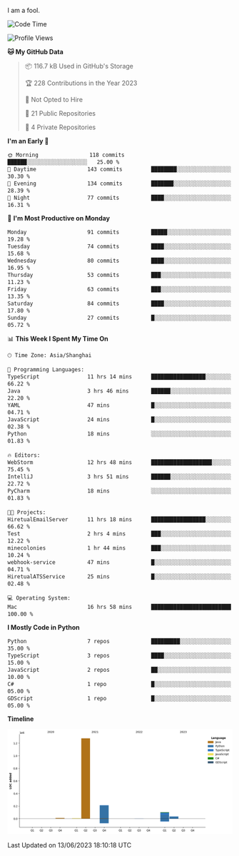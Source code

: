 I am a fool.

<!--START_SECTION:waka-->
![Code Time](http://img.shields.io/badge/Code%20Time-476%20hrs%2025%20mins-blue)

![Profile Views](http://img.shields.io/badge/Profile%20Views-0-blue)

**🐱 My GitHub Data** 

> 📦 116.7 kB Used in GitHub's Storage 
 > 
> 🏆 228 Contributions in the Year 2023
 > 
> 🚫 Not Opted to Hire
 > 
> 📜 21 Public Repositories 
 > 
> 🔑 4 Private Repositories 
 > 
**I'm an Early 🐤** 

```text
🌞 Morning                118 commits         ██████░░░░░░░░░░░░░░░░░░░   25.00 % 
🌆 Daytime                143 commits         ████████░░░░░░░░░░░░░░░░░   30.30 % 
🌃 Evening                134 commits         ███████░░░░░░░░░░░░░░░░░░   28.39 % 
🌙 Night                  77 commits          ████░░░░░░░░░░░░░░░░░░░░░   16.31 % 
```
📅 **I'm Most Productive on Monday** 

```text
Monday                   91 commits          █████░░░░░░░░░░░░░░░░░░░░   19.28 % 
Tuesday                  74 commits          ████░░░░░░░░░░░░░░░░░░░░░   15.68 % 
Wednesday                80 commits          ████░░░░░░░░░░░░░░░░░░░░░   16.95 % 
Thursday                 53 commits          ███░░░░░░░░░░░░░░░░░░░░░░   11.23 % 
Friday                   63 commits          ███░░░░░░░░░░░░░░░░░░░░░░   13.35 % 
Saturday                 84 commits          ████░░░░░░░░░░░░░░░░░░░░░   17.80 % 
Sunday                   27 commits          █░░░░░░░░░░░░░░░░░░░░░░░░   05.72 % 
```


📊 **This Week I Spent My Time On** 

```text
🕑︎ Time Zone: Asia/Shanghai

💬 Programming Languages: 
TypeScript               11 hrs 14 mins      █████████████████░░░░░░░░   66.22 % 
Java                     3 hrs 46 mins       ██████░░░░░░░░░░░░░░░░░░░   22.20 % 
YAML                     47 mins             █░░░░░░░░░░░░░░░░░░░░░░░░   04.71 % 
JavaScript               24 mins             █░░░░░░░░░░░░░░░░░░░░░░░░   02.38 % 
Python                   18 mins             ░░░░░░░░░░░░░░░░░░░░░░░░░   01.83 % 

🔥 Editors: 
WebStorm                 12 hrs 48 mins      ███████████████████░░░░░░   75.45 % 
IntelliJ                 3 hrs 51 mins       ██████░░░░░░░░░░░░░░░░░░░   22.72 % 
PyCharm                  18 mins             ░░░░░░░░░░░░░░░░░░░░░░░░░   01.83 % 

🐱‍💻 Projects: 
HiretualEmailServer      11 hrs 18 mins      █████████████████░░░░░░░░   66.62 % 
Test                     2 hrs 4 mins        ███░░░░░░░░░░░░░░░░░░░░░░   12.22 % 
minecolonies             1 hr 44 mins        ███░░░░░░░░░░░░░░░░░░░░░░   10.24 % 
webhook-service          47 mins             █░░░░░░░░░░░░░░░░░░░░░░░░   04.71 % 
HiretualATSService       25 mins             █░░░░░░░░░░░░░░░░░░░░░░░░   02.48 % 

💻 Operating System: 
Mac                      16 hrs 58 mins      █████████████████████████   100.00 % 
```

**I Mostly Code in Python** 

```text
Python                   7 repos             █████████░░░░░░░░░░░░░░░░   35.00 % 
TypeScript               3 repos             ████░░░░░░░░░░░░░░░░░░░░░   15.00 % 
JavaScript               2 repos             ██░░░░░░░░░░░░░░░░░░░░░░░   10.00 % 
C#                       1 repo              █░░░░░░░░░░░░░░░░░░░░░░░░   05.00 % 
GDScript                 1 repo              █░░░░░░░░░░░░░░░░░░░░░░░░   05.00 % 
```



**Timeline**

![Lines of Code chart](https://raw.githubusercontent.com/VeejaLiu/VeejaLiu/master/assets/bar_graph.png)


 Last Updated on 13/06/2023 18:10:18 UTC
<!--END_SECTION:waka-->
